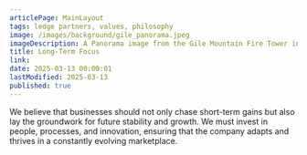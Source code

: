 ```yaml
---
articlePage: MainLayout
tags: ledge partners, values, philosophy
image: /images/background/gile_panorama.jpeg
imageDescription: A Panorama image from the Gile Mountain Fire Tower in Norwich, VT
title: Long-Term Focus
link:
date: 2025-03-13 00:00:01
lastModified: 2025-03-13
published: true
---
```

We believe that businesses should not only chase short-term gains but also lay the groundwork for future stability and growth. We must invest in people, processes, and innovation, ensuring that the company adapts and thrives in a constantly evolving marketplace.
